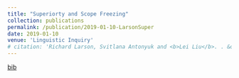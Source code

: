 ```yaml
---
title: "Superiorty and Scope Freezing"
collection: publications
permalink: /publication/2019-01-10-LarsonSuper
date: 2019-01-10
venue: 'Linguistic Inquiry'
# citation: 'Richard Larson, Svitlana Antonyuk and <b>Lei Liu</b>. . &quot;Superiorty and Scope Freezing&quot;. <i>Linguistic Inquiry</i> 2019. Vol. 50, 233-252'
---
```



[bib](/files/Superiority19.bib)